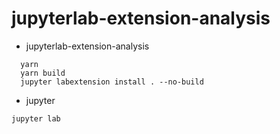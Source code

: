 # jupyterlab-extension-analysis

* jupyterlab-extension-analysis
```
  yarn
  yarn build
  jupyter labextension install . --no-build
```
* jupyter
```
jupyter lab
```
